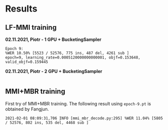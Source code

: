 # Results

## LF-MMI training

**02.11.2021, Piotr - 1 GPU + BucketingSampler**

```
Epoch 9:
%WER 10.50% [5523 / 52576, 775 ins, 487 del, 4261 sub ]
epoch=9, learning_rate=0.0005120000000000001, objf=0.153648, valid_objf=0.159445
```

**02.11.2021, Piotr - 2 GPU + BucketingSampler**

```

```

## MMI+MBR training

First try of MMI+MBR training. The following result using
`epoch-9.pt` is obtained by Fangjun.

```
2021-02-01 08:09:31,706 INFO [mmi_mbr_decode.py:295] %WER 11.04% [5805 / 52576, 802 ins, 535 del, 4468 sub ]
```

